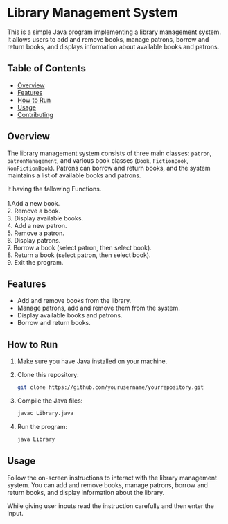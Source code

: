 # Library Management System

This is a simple Java program implementing a library management system. It allows users to add and remove books, manage patrons, borrow and return books, and displays information about available books and patrons.

## Table of Contents

- [Overview](#overview)
- [Features](#features)
- [How to Run](#how-to-run)
- [Usage](#usage)
- [Contributing](#contributing)

## Overview

The library management system consists of three main classes: `patron`, `patronManagement`, and various book classes (`Book`, `FictionBook`, `NonFictionBook`). Patrons can borrow and return books, and the system maintains a list of available books and patrons.

It having the fallowing Functions.
<br/>
<br/>
1.Add a new book. <br/>
2. Remove a book.<br/>
3. Display available books.<br/>
4. Add a new patron.<br/>
5. Remove a patron.<br/>
6. Display patrons. <br/>
7. Borrow a book (select patron, then select book).<br/>
8. Return a book (select patron, then select book). <br/>
9. Exit the program.<br/>

## Features

- Add and remove books from the library.
- Manage patrons, add and remove them from the system.
- Display available books and patrons.
- Borrow and return books.

## How to Run

1. Make sure you have Java installed on your machine.
2. Clone this repository:

    ```bash
    git clone https://github.com/yourusername/yourrepository.git
    ```

3. Compile the Java files:

    ```bash
    javac Library.java
    ```

4. Run the program:

    ```bash
    java Library
    ```

## Usage

Follow the on-screen instructions to interact with the library management system. You can add and remove books, manage patrons, borrow and return books, and display information about the library.

While giving user inputs read the instruction carefully and then enter the input.


